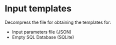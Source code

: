 # Input templates

Decompress the file for obtaining the templates for:
 - Input parameters file (JSON)
 - Empty SQL Database (SQLite)


